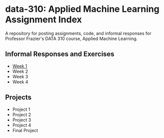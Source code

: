 # data-310: Applied Machine Learning Assignment Index
A repository for posting assignments, code, and informal responses for Professor Frazier's DATA 310 course, Applied Machine Learning.

## Informal Responses and Exercises
- [Week 1](week1.md)
- Week 2
- Week 3
- Week 4

## Projects
- Project 1
- Project 2
- Project 3
- Project 4
- Final Project

